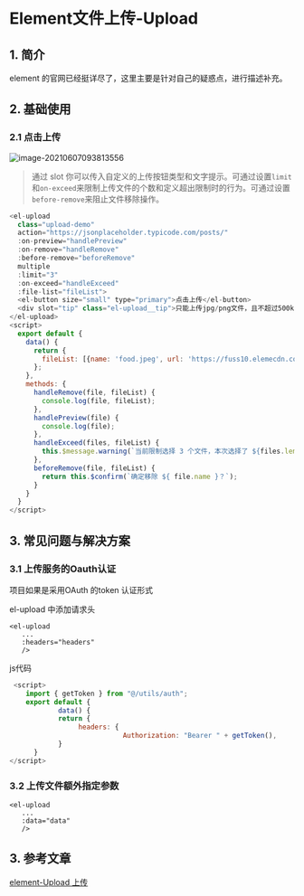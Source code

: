 # Element文件上传-Upload

## 1. 简介

element 的官网已经挺详尽了，这里主要是针对自己的疑惑点，进行描述补充。

## 2.  基础使用

### 2.1 点击上传

![image-20210607093813556](https://cdn.jsdelivr.net/gh/MrJackC/PicGoImages/other/202404230911547.png)

>通过 slot 你可以传入自定义的上传按钮类型和文字提示。可通过设置`limit`和`on-exceed`来限制上传文件的个数和定义超出限制时的行为。可通过设置`before-remove`来阻止文件移除操作。

```js
<el-upload
  class="upload-demo"
  action="https://jsonplaceholder.typicode.com/posts/"
  :on-preview="handlePreview"
  :on-remove="handleRemove"
  :before-remove="beforeRemove"
  multiple
  :limit="3"
  :on-exceed="handleExceed"
  :file-list="fileList">
  <el-button size="small" type="primary">点击上传</el-button>
  <div slot="tip" class="el-upload__tip">只能上传jpg/png文件，且不超过500kb</div>
</el-upload>
<script>
  export default {
    data() {
      return {
        fileList: [{name: 'food.jpeg', url: 'https://fuss10.elemecdn.com/3/63/4e7f3a15429bfda99bce42a18cdd1jpeg.jpeg?imageMogr2/thumbnail/360x360/format/webp/quality/100'}, {name: 'food2.jpeg', url: 'https://fuss10.elemecdn.com/3/63/4e7f3a15429bfda99bce42a18cdd1jpeg.jpeg?imageMogr2/thumbnail/360x360/format/webp/quality/100'}]
      };
    },
    methods: {
      handleRemove(file, fileList) {
        console.log(file, fileList);
      },
      handlePreview(file) {
        console.log(file);
      },
      handleExceed(files, fileList) {
        this.$message.warning(`当前限制选择 3 个文件，本次选择了 ${files.length} 个文件，共选择了 ${files.length + fileList.length} 个文件`);
      },
      beforeRemove(file, fileList) {
        return this.$confirm(`确定移除 ${ file.name }？`);
      }
    }
  }
</script>
```

## 3. 常见问题与解决方案

### 3.1 上传服务的Oauth认证

项目如果是采用OAuth 的token 认证形式

el-upload 中添加请求头

```
<el-upload
   ...
   :headers="headers"
   />
```

js代码

```js
 <script>
    import { getToken } from "@/utils/auth";
    export default {
 			data() {
            return {
                 headers: {
        					Authorization: "Bearer " + getToken(),
      		}
      }
</script>
```

### 3.2 上传文件额外指定参数

```vue
<el-upload
   ...
   :data="data"
   />
```



## 3. 参考文章

[element-Upload 上传](https://element.eleme.cn/#/zh-CN/component/upload)
